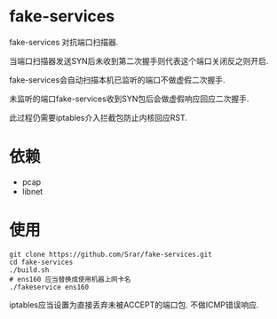 # fake-services
fake-services 对抗端口扫描器. 

当端口扫描器发送SYN后未收到第二次握手则代表这个端口关闭反之则开启.

fake-services会自动扫描本机已监听的端口不做虚假二次握手.

未监听的端口fake-services收到SYN包后会做虚假响应回应二次握手.

此过程仍需要iptables介入拦截包防止内核回应RST.

# 依赖
* pcap
* libnet

# 使用

```
git clone https://github.com/Srar/fake-services.git
cd fake-services
./build.sh
# ens160 应当替换成使用机器上网卡名
./fakeservice ens160
```
iptables应当设置为直接丢弃未被ACCEPT的端口包. 不做ICMP错误响应.
